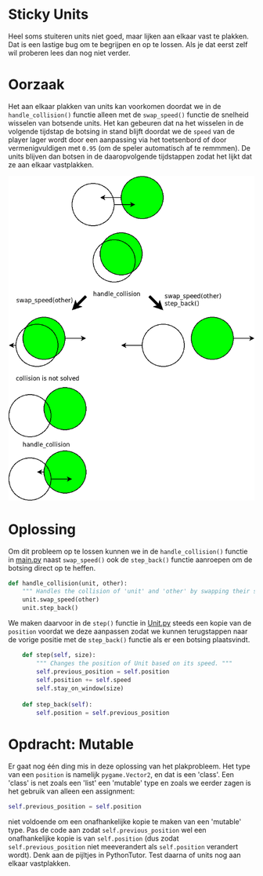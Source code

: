 # Sticky Units

Heel soms stuiteren units niet goed, maar lijken aan elkaar vast te
plakken. Dat is een lastige bug om te begrijpen en op te lossen. Als
je dat eerst zelf wil proberen lees dan nog niet verder.

# Oorzaak 

Het aan elkaar plakken van units kan voorkomen doordat we in de
`handle_collision()` functie alleen met de `swap_speed()` functie de
snelheid wisselen van botsende units. Het kan gebeuren dat na het
wisselen in de volgende tijdstap de botsing in stand blijft doordat we
de `speed` van de player lager wordt door een aanpassing via het
toetsenbord of door vermenigvuldigen met `0.95` (om de speler
automatisch af te remmmen). De units blijven dan botsen in de
daaropvolgende tijdstappen zodat het lijkt dat ze aan elkaar
vastplakken.

![sticky_units.png](sticky_units.png)

# Oplossing

Om dit probleem op te lossen kunnen we in de `handle_collision()`
functie in [main.py](main.py) naast `swap_speed()` ook de
`step_back()` functie aanroepen om de botsing direct op te heffen.

```python
def handle_collision(unit, other):
    """ Handles the collision of 'unit' and 'other' by swapping their speed. """ 
    unit.swap_speed(other)
    unit.step_back()
```

We maken daarvoor in de `step()` functie in [Unit.py](Unit.py) steeds
een kopie van de `position` voordat we deze aanpassen zodat we kunnen
terugstappen naar de vorige positie met de `step_back()` functie als
er een botsing plaatsvindt.

```python
    def step(self, size):
        """ Changes the position of Unit based on its speed. """
        self.previous_position = self.position
        self.position += self.speed
        self.stay_on_window(size)

    def step_back(self):
        self.position = self.previous_position
```

# Opdracht: Mutable

Er gaat nog één ding mis in deze oplossing van het plakprobleem. Het
type van een `position` is namelijk `pygame.Vector2`, en dat is een
'class'. Een 'class' is net zoals een 'list' een 'mutable'
type en zoals we eerder zagen is het gebruik van alleen een assignment:

```python
self.previous_position = self.position
```

niet voldoende om een onafhankelijke kopie te maken van een 'mutable'
type. Pas de code aan zodat `self.previous_position` wel een
onafhankelijke kopie is van `self.position` (dus zodat
`self.previous_position` niet meeverandert als `self.position`
verandert wordt). Denk aan de pijltjes in PythonTutor. Test daarna of
units nog aan elkaar vastplakken.
